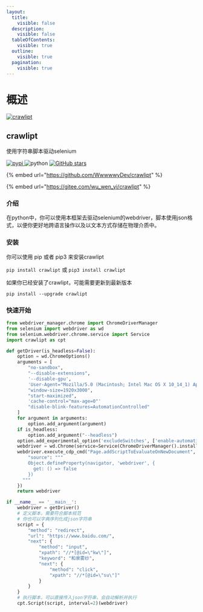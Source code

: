 ```yaml
---
layout:
  title:
    visible: false
  description:
    visible: false
  tableOfContents:
    visible: true
  outline:
    visible: true
  pagination:
    visible: true
---
```


# 概述

[![crawlipt](https://s2.loli.net/2024/05/10/PCcpwynVMmURjBv.png)](https://github.com/WwwwwyDev/crawlipt)

## crawlipt

使用字符串脚本驱动selenium

[![pypi](https://img.shields.io/pypi/v/crawlipt) ](https://pypi.python.org/pypi/crawlipt)![python](https://img.shields.io/badge/python-3.10.0+-blue) [![GitHub stars](https://img.shields.io/github/stars/WwwwwyDev/crawlipt)](https://github.com/WwwwwyDev/crawlipt/stargazers)

{% embed url="https://github.com/WwwwwyDev/crawlipt" %}

{% embed url="https://gitee.com/wu_wen_yi/crawlipt" %}

### 介绍

在python中，你可以使用本框架去驱动selenium的webdriver，脚本使用json格式，以便你更好地跨语言操作以及以文本方式存储在物理介质中。

### 安装

你可以使用 pip 或者 pip3 来安装crawlipt

`pip install crawlipt` 或 `pip3 install crawlipt`

如果你已经安装了crawlipt，可能需要更新到最新版本

`pip install --upgrade crawlipt`

### 快速开始

```python
from webdriver_manager.chrome import ChromeDriverManager
from selenium import webdriver as wd
from selenium.webdriver.chrome.service import Service
import crawlipt as cpt

def getDriver(is_headless=False):
    option = wd.ChromeOptions()
    arguments = [
        "no-sandbox",
        "--disable-extensions",
        '--disable-gpu',
        'User-Agent="Mozilla/5.0 (Macintosh; Intel Mac OS X 10_14_1) AppleWebKit/537.36 (KHTML, like Gecko) Chrome/70.0.3538.77 Safari/537.36"',
        "window-size=1920x3000",
        "start-maximized",
        'cache-control="max-age=0"'
        "disable-blink-features=AutomationControlled"
    ]
    for argument in arguments:
        option.add_argument(argument)
    if is_headless:
        option.add_argument("--headless")
    option.add_experimental_option('excludeSwitches', ['enable-automation'])
    webdriver = wd.Chrome(service=Service(ChromeDriverManager().install()), options=option)
    webdriver.execute_cdp_cmd("Page.addScriptToEvaluateOnNewDocument", {
        "source": """
        Object.defineProperty(navigator, 'webdriver', {
          get: () => false
        })
      """
    })
    return webdriver

if __name__ == '__main__':
    webdriver = getDriver()
    # 定义脚本，需要符合脚本规范
    # 你也可以字典序列化成json字符串
    script = {
        "method": "redirect",
        "url": "https://www.baidu.com/",
        "next": {
            "method": "input",
            "xpath": "//*[@id=\"kw\"]",
            "keyword": "和泉雾纱",
            "next": {
                "method": "click",
                "xpath": "//*[@id=\"su\"]"
            }
        }
    }
    # 执行脚本，可以直接传入json字符串，会自动解析并执行
    cpt.Script(script, interval=2)(webdriver)
```
